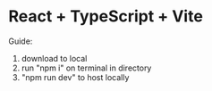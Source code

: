 # React + TypeScript + Vite

Guide:

1. download to local
2. run "npm i" on terminal in directory
3. "npm run dev" to host locally
